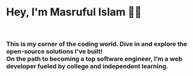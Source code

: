 <!DOCTYPE html>
<html>
  <body>
    <h1>Hey, I'm Masruful Islam 👋🏼</h1>
    <br>
    <h3>
      This is my corner of the coding world. Dive in and explore the open-source solutions I've built!
      <br>
      On the path to becoming a top software engineer, I'm a web developer fueled by college and independent learning.
    </h3>
  </body>
</html>
